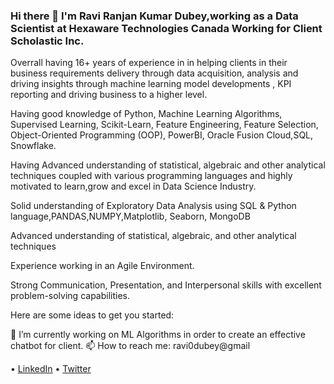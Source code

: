 ### Hi there 👋 I'm Ravi Ranjan Kumar Dubey,working as a Data Scientist at Hexaware Technologies Canada Working for Client Scholastic Inc.

Overrall having 16+ years of experience in in helping clients in their business requirements delivery through data acquisition, analysis and driving insights through machine learning model developments , KPI reporting and driving business to a higher level.

Having good knowledge of Python, Machine Learning Algorithms, Supervised Learning, Scikit-Learn, Feature Engineering, Feature Selection, Object-Oriented Programming (OOP), PowerBI, Oracle Fusion Cloud,SQL, Snowflake.

Having Advanced understanding of statistical, algebraic and other analytical techniques coupled with various programming languages and highly motivated to learn,grow and excel in Data Science Industry.

Solid understanding of Exploratory Data Analysis using SQL & Python language,PANDAS,NUMPY,Matplotlib, Seaborn, MongoDB

Advanced understanding of statistical, algebraic, and other analytical techniques


Experience working in an Agile Environment.

Strong Communication, Presentation, and Interpersonal skills with excellent problem-solving capabilities.

Here are some ideas to get you started:

🔭 I’m currently working on ML Algorithms in order to create an effective chatbot for client.
📫 How to reach me: ravi0dubey@gmail

• [LinkedIn](https://www.linkedin.com/in/ravi-ranjan-kumar-dubey-1b842b66/) 
• [Twitter](https://twitter.com/ravi0dubey)
